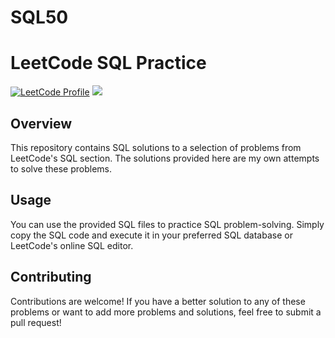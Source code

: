# SQL50
# LeetCode SQL Practice

[![LeetCode Profile](https://img.shields.io/badge/LeetCode-Profile-blue?style=for-the-badge&logo=leetcode&logoColor=white)](https://leetcode.com/ksdatta411/)
![](https://img.shields.io/badge/MySQL-005C84?style=for-the-badge&logo=mysql&logoColor=white) 

## Overview

This repository contains SQL solutions to a selection of problems from LeetCode's SQL section. The solutions provided here are my own attempts to solve these problems.

## Usage

You can use the provided SQL files to practice SQL problem-solving. Simply copy the SQL code and execute it in your preferred SQL database or LeetCode's online SQL editor.

## Contributing

Contributions are welcome! If you have a better solution to any of these problems or want to add more problems and solutions, feel free to submit a pull request!
